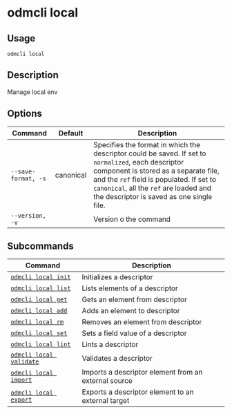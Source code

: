 # odmcli local

## Usage

`odmcli local`

## Description

Manage local env

## Options

| Command             | Default   | Description                                                                                                                                                                                                                                                                    |
|---------------------|-----------|--------------------------------------------------------------------------------------------------------------------------------------------------------------------------------------------------------------------------------------------------------------------------------|
| `--save-format, -s` | canonical | Specifies the format in which the descriptor could be saved. If set to `normalized`, each descriptor component is stored as a separate file, and the `ref` field is populated. If set to `canonical`, all the `ref` are loaded and the descriptor is saved as one single file. |
| `--version, -v`     |           | Version o the command                                                                                                                                                                                                                                                          |

## Subcommands

| Command                                          | Description                                          |
|--------------------------------------------------|------------------------------------------------------|
| [`odmcli local init`](cmd-local-init.md)         | Initializes a descriptor                             |
| [`odmcli local list`](cmd-local-list.md)         | Lists elements of a descriptor                       |
| [`odmcli local get`](cmd-local-get.md)           | Gets an element from descriptor                      |
| [`odmcli local add`](cmd-local-add.md)           | Adds an element to descriptor                        |
| [`odmcli local rm`](cmd-local-rm.md)             | Removes an element from descriptor                   |
| [`odmcli local set`](cmd-local-set.md)           | Sets a field value of a descriptor                   |
| [`odmcli local lint`](cmd-local-lint.md)         | Lints a descriptor                                   |
| [`odmcli local validate`](cmd-local-validate.md) | Validates a descriptor                               |
| [`odmcli local import`](cmd-local-import.md)     | Imports a descriptor element from an external source |
| [`odmcli local export`](cmd-local-export.md)     | Exports a descriptor element to an external target   |

